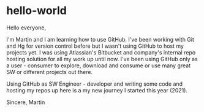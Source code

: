 # hello-world

Hello everyone,

I'm Martin and I am learning how to use GitHub. I've been working with Git and Hg for version control before but I wasn't using GitHub to host my projects yet. I was using Atlassian's Bitbucket and company's internal repo hosting solution for all my work up until now. I've been using GitHub only as a user - consumer to explore, download and consume or use many great SW or different projects out there.

Using GitHub as SW Engineer - developer and writing some code and hosting my repos up here is a my new journey I started this year (2021).

Sincere,
Martin

